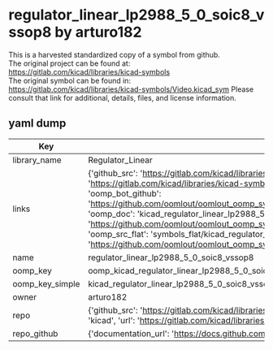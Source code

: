 # regulator_linear_lp2988_5_0_soic8_vssop8 by arturo182  
This is a harvested standardized copy of a symbol from github.  
The original project can be found at:  
https://gitlab.com/kicad/libraries/kicad-symbols  
The original symbol can be found in:
https://gitlab.com/kicad/libraries/kicad-symbols/Video.kicad_sym
Please consult that link for additional, details, files, and license information.  
## yaml dump  
| Key | Value |  
| --- | --- |  
| library_name | Regulator_Linear |  
| links | {'github_src': 'https://gitlab.com/kicad/libraries/kicad-symbols/Video.kicad_sym', 'github_src_repo': 'https://gitlab.com/kicad/libraries/kicad-symbols', 'oomp_bot': 'kicad_regulator_linear_lp2988_5_0_soic8_vssop8/working', 'oomp_bot_github': 'https://github.com/oomlout/oomlout_oomp_symbol_bot/tree/main/kicad_regulator_linear_lp2988_5_0_soic8_vssop8/working', 'oomp_doc': 'kicad_regulator_linear_lp2988_5_0_soic8_vssop8/working', 'oomp_doc_github': 'https://github.com/oomlout/oomlout_oomp_symbol_doc/tree/main/kicad_regulator_linear_lp2988_5_0_soic8_vssop8/working', 'oomp_src_flat': 'symbols_flat/kicad_regulator_linear_lp2988_5_0_soic8_vssop8/working', 'oomp_src_flat_github': 'https://github.com/oomlout/oomlout_oomp_symbol_src/tree/main/kicad_regulator_linear_lp2988_5_0_soic8_vssop8/working'} |  
| name | regulator_linear_lp2988_5_0_soic8_vssop8 |  
| oomp_key | oomp_kicad_regulator_linear_lp2988_5_0_soic8_vssop8 |  
| oomp_key_simple | kicad_regulator_linear_lp2988_5_0_soic8_vssop8 |  
| owner | arturo182 |  
| repo | {'github_src': 'https://gitlab.com/kicad/libraries/kicad-symbols/Video.kicad_sym', 'name': 'libraries/kicad-symbols', 'owner': 'kicad', 'url': 'https://gitlab.com/kicad/libraries/kicad-symbols'} |  
| repo_github | {'documentation_url': 'https://docs.github.com/rest/repos/repos#get-a-repository', 'message': 'Not Found'} |  

